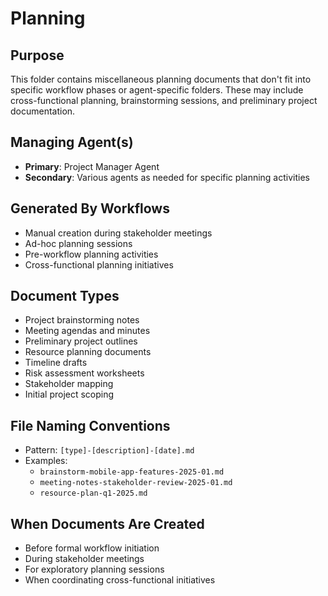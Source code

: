 # Planning

## Purpose
This folder contains miscellaneous planning documents that don't fit into specific workflow phases or agent-specific folders. These may include cross-functional planning, brainstorming sessions, and preliminary project documentation.

## Managing Agent(s)
- **Primary**: Project Manager Agent
- **Secondary**: Various agents as needed for specific planning activities

## Generated By Workflows
- Manual creation during stakeholder meetings
- Ad-hoc planning sessions
- Pre-workflow planning activities
- Cross-functional planning initiatives

## Document Types
- Project brainstorming notes
- Meeting agendas and minutes
- Preliminary project outlines
- Resource planning documents
- Timeline drafts
- Risk assessment worksheets
- Stakeholder mapping
- Initial project scoping

## File Naming Conventions
- Pattern: `[type]-[description]-[date].md`
- Examples: 
  - `brainstorm-mobile-app-features-2025-01.md`
  - `meeting-notes-stakeholder-review-2025-01.md`
  - `resource-plan-q1-2025.md`

## When Documents Are Created
- Before formal workflow initiation
- During stakeholder meetings
- For exploratory planning sessions
- When coordinating cross-functional initiatives